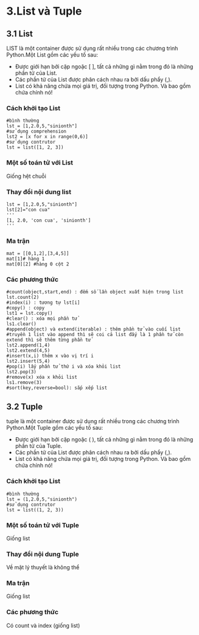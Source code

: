 # 3.List và Tuple
## 3.1 List
LIST là một container được sử dụng rất nhiều trong các chương trình Python.Một List gồm các yếu tố sau:
* Được giới hạn bởi cặp ngoặc [ ], tất cả những gì nằm trong đó là những phần tử của List.
* Các phần tử của List được phân cách nhau ra bởi dấu phẩy (,).
* List có khả năng chứa mọi giá trị, đối tượng trong Python. Và bao gồm chứa chính nó!
### Cách khởi tạo List
```
#bình thường
lst = [1,2.0,5,"sinionth"]
#sử dụng comprehension
lst2 = [x for x in range(0,6)]
#sử dụng contrutor
lst = list([1, 2, 3])
```
### Một số toán tử với List 
Giống hệt chuỗi
### Thay đổi nội dung list
```
lst = [1,2.0,5,"sinionth"]
lst[2]="con cua"
'''
[1, 2.0, 'con cua', 'sinionth']
'''
```
### Ma trận
```
mat = [[0,1,2],[3,4,5]]
mat[1]# hàng 1
mat[0][2] #hàng 0 cột 2
```
### Các phương thức 
```
#count(object,start,end) : đếm số lần object xuất hiện trong list
lst.count(2)
#index(i) : tương tự lst[i]
#copy() : copy
lst1 = lst.copy()
#clear() : xóa mọi phần tử
ls1.clear()
#append(object) và extend(iterable) : thêm phần tử vào cuối list
#truyền 1 list vào append thì sẽ coi cả list đấy là 1 phần tử còn extend thì sẽ thêm từng phần tử 
lst2.append(1,4)
lst2.extend(4,5)
#insert(x,i) thêm x vào vị trí i
lst2.insert(5,4)
#pop(i) lấy phần tử thứ i và xóa khỏi list
lst2.pop(3)
#remove(x) xóa x khỏi list
ls1.remove(3)
#sort(key,reverse=bool): sắp xếp list 
```
## 3.2 Tuple
tuple là một container được sử dụng rất nhiều trong các chương trình Python.Một Tuple gồm các yếu tố sau:
* Được giới hạn bởi cặp ngoặc ( ), tất cả những gì nằm trong đó là những phần tử của Tuple.
* Các phần tử của List được phân cách nhau ra bởi dấu phẩy (,).
* List có khả năng chứa mọi giá trị, đối tượng trong Python. Và bao gồm chứa chính nó!
### Cách khởi tạo List
```
#bình thường
lst = (1,2.0,5,"sinionth")
#sử dụng contrutor
lst = list((1, 2, 3))
```
### Một số toán tử với Tuple
Giống list
### Thay đổi nội dung Tuple
Về mặt lý thuyết là không thể
### Ma trận
Giống list
### Các phương thức 
Có count và index (giống list)

